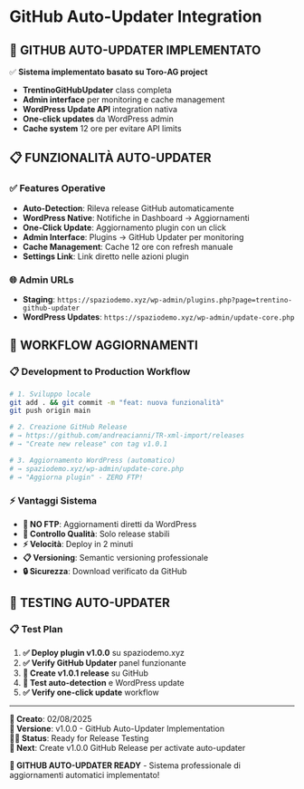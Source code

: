 # GitHub Auto-Updater Integration

## 🚀 GITHUB AUTO-UPDATER IMPLEMENTATO

✅ **Sistema implementato basato su Toro-AG project**
- **TrentinoGitHubUpdater** class completa
- **Admin interface** per monitoring e cache management
- **WordPress Update API** integration nativa
- **One-click updates** da WordPress admin
- **Cache system** 12 ore per evitare API limits

## 📋 FUNZIONALITÀ AUTO-UPDATER

### ✅ **Features Operative**
- **Auto-Detection**: Rileva release GitHub automaticamente
- **WordPress Native**: Notifiche in Dashboard → Aggiornamenti
- **One-Click Update**: Aggiornamento plugin con un click
- **Admin Interface**: Plugins → GitHub Updater per monitoring
- **Cache Management**: Cache 12 ore con refresh manuale
- **Settings Link**: Link diretto nelle azioni plugin

### 🌐 **Admin URLs**
- **Staging**: `https://spaziodemo.xyz/wp-admin/plugins.php?page=trentino-github-updater`
- **WordPress Updates**: `https://spaziodemo.xyz/wp-admin/update-core.php`

## 🔄 **WORKFLOW AGGIORNAMENTI**

### 📋 **Development to Production Workflow**
```bash
# 1. Sviluppo locale
git add . && git commit -m "feat: nuova funzionalità"
git push origin main

# 2. Creazione GitHub Release
# → https://github.com/andreacianni/TR-xml-import/releases
# → "Create new release" con tag v1.0.1

# 3. Aggiornamento WordPress (automatico)
# → spaziodemo.xyz/wp-admin/update-core.php
# → "Aggiorna plugin" - ZERO FTP!
```

### ⚡ **Vantaggi Sistema**
- **🚫 NO FTP**: Aggiornamenti diretti da WordPress
- **🎯 Controllo Qualità**: Solo release stabili
- **⚡ Velocità**: Deploy in 2 minuti
- **📋 Versioning**: Semantic versioning professionale
- **🔒 Sicurezza**: Download verificato da GitHub

## 🧪 **TESTING AUTO-UPDATER**

### 📋 **Test Plan**
1. **✅ Deploy plugin v1.0.0** su spaziodemo.xyz
2. **✅ Verify GitHub Updater** panel funzionante
3. **🔧 Create v1.0.1 release** su GitHub
4. **🧪 Test auto-detection** e WordPress update
5. **✅ Verify one-click update** workflow

---

**📅 Creato**: 02/08/2025  
**🔄 Versione**: v1.0.0 - GitHub Auto-Updater Implementation  
**👨‍💻 Status**: Ready for Release Testing  
**🎯 Next**: Create v1.0.0 GitHub Release per activate auto-updater

**🎉 GITHUB AUTO-UPDATER READY** - Sistema professionale di aggiornamenti automatici implementato!
